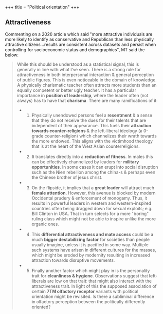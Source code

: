 +++
title = "Political orientation"
+++

## Attractiveness
Commenting on a 2020 article which said "more attractive individuals are more likely to identify as conservative and Republican than less physically attractive citizens...results are consistent across datasets and  persist when controlling for socioeconomic status and demographics", MT said the below:

> While this should be understood as a statistical signal, this is generally in line with what I've seen. There is a strong role for attractiveness in both interpersonal interaction & general perception of public figures. This is even noticeable in the domain of knowledge. A physically charismatic teacher often attracts more students than an equally competent or better ugly teacher. It has a particular importance in **position of leadership**, where the leader often (not always) has to have that **charisma**. There are many ramifications of it: 
> 
> - 1. Physically unendowed persons feel a **resentment** & a sense that they do not receive the dues for their talents that are independent of their appearance. This fuels their **attraction towards counter-religions** & the left-liberal ideology (a 0-grade counter-religion) which channelizes their wrath towards the more endowed. This aligns with the victimhood theology that is at the heart of the West Asian counterreligions. 
> - 2. It translates directly into a **reduction of fitness**. In males this can be effectively channelized by leaders for **military opportunities**. In some cases it can erupt into social disruption such as the Nien rebellion among the chIna-s & perhaps even the Chinese brother of jesus christ. 
> - 3. On the flipside, it implies that a **great leader** will attract much **female attention**. However, this avenue is blocked by modern Occidental prudery & enforcement of monogamy. Thus, it results in powerful leaders in western and western-inspired countries often being dragged down for sexual exploits; e.g. Bill Clinton in USA. That in turn selects for a more "boring" ruling class which might not be able to inspire unlike the more organic ones. 
> - 4. This **differential attractiveness and mate access** could be a much **bigger destabilizing factor** for societies than people usually imagine, unless it is pacified in some way. Multiple such systems have arisen in different cultures for the masses, which might be eroded by modernity resulting in increased attraction towards disruptive movements. 
> - 5. Finally another factor which might play in is the personality trait for **cleanliness & hygiene**. Observations suggest that left-liberals are low on that trait: that might also interact with the attractiveness trait. In light of this the supposed association of certain **7TM olfactory receptor** variants with political orientation might be revisited. Is there a subliminal difference in olfactory perception between the politically differently oriented? 